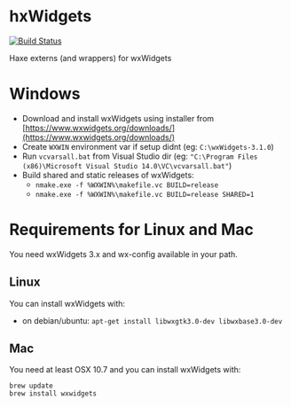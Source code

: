 # hxWidgets

[![Build Status](https://travis-ci.org/ianharrigan/hxWidgets.png)](https://travis-ci.org/ianharrigan/hxWidgets)

Haxe externs (and wrappers) for wxWidgets

# Windows
* Download and install wxWidgets using installer from [https://www.wxwidgets.org/downloads/](https://www.wxwidgets.org/downloads/)
* Create `WXWIN` environment var if setup didnt (eg: `C:\wxWidgets-3.1.0`)
* Run `vcvarsall.bat` from Visual Studio dir (eg: `"C:\Program Files (x86)\Microsoft Visual Studio 14.0\VC\vcvarsall.bat"`)
* Build shared and static releases of wxWidgets:
	* `nmake.exe -f %WXWIN%\makefile.vc BUILD=release`
	* `nmake.exe -f %WXWIN%\makefile.vc BUILD=release SHARED=1`

# Requirements for Linux and Mac

You need wxWidgets 3.x and wx-config available in your path.

## Linux

You can install wxWidgets with:

* on debian/ubuntu: `apt-get install libwxgtk3.0-dev libwxbase3.0-dev`

## Mac

You need at least OSX 10.7 and you can install wxWidgets with:
```
brew update
brew install wxwidgets
```
